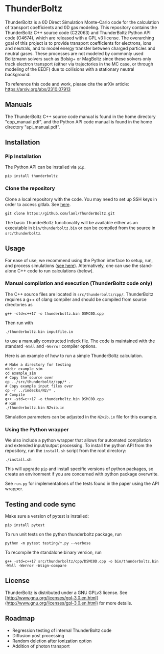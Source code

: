 # ThunderBoltz

ThunderBoltz is a 0D Direct Simulation Monte-Carlo code for the calculation of transport
coefficients and 0D gas modeling. This repository contains the ThunderBoltz C++ source code (C22063)
and ThunderBoltz Python API code (O4674), which are released with a GPL v3 license. 
The overarching goal of this project is to provide
transport coefficients for electrons, ions and neutrals, and to model energy transfer
between charged particles and neutral gases. These processes are not modeled by
commonly used Boltzmann solvers such as Bolsig+ or MagBoltz since these solvers only
track electron transport (either via trajectories in the MC case, or through modeling
of the EEDF) due to collisions with a stationary neutral background.

To reference this code and work, please cite the arXiv article:
https://arxiv.org/abs/2310.07913

## Manuals
The ThunderBoltz C++ source code manual is found in the home directory "cpp_manual.pdf",
and the Python API code manual is found in the home directory "api_manual.pdf".

## Installation

### Pip Installation
The Python API can be installed via `pip`.
```
pip install thunderboltz
```

### Clone the repository

Clone a local repository with the code. You may need to set up
SSH keys in order to access gitlab. See [here](https://docs.gitlab.com/ee/user/ssh.html).
```
git clone https://github.com/lanl/ThunderBoltz.git
```
The basic ThunderBoltz functionality will be available either
as an executable in `bin/thunderboltz.bin` or can be compiled from the
source in `src/thunderboltz`.

## Usage

For ease of use, we recommend using the Python interface to setup, run,
and process simulations ([see here](#using-the-python-wrapper)).
Alternatively, one can use the stand-alone C++
code to run calculations (below).

### Manual compilation and execution (ThunderBoltz code only)

The C++ source files are located in `src/thunderboltz/cpp/`.
ThunderBoltz requires a g++ of clang compiler and should be compiled
from source directories as
```
g++ -std=c++17 -o thunderboltz.bin DSMC0D.cpp
```
Then run with
```
./thunderboltz.bin inputfile.in
```
to use a manually constructed indeck file. The code is maintained with the
standard `-Wall` and `-Werror` compiler options.

Here is an example of how to run a simple ThunderBoltz calculation.

```
# Make a directory for testing
mkdir example_sim
cd example_sim
# Copy the source over
cp ../src/thunderboltz/cpp/* .
# Copy example input files over
cp -r ../indecks/N2/* .
# Compile
g++ -std=c++17 -o thunderboltz.bin DSMC0D.cpp
# Run
./thunderboltz.bin N2vib.in
```
Simulation parameters can be adjusted in the `N2vib.in` file for this example.

### Using the Python wrapper

We also include a python wrapper that allows for automated compilation
and extended input/output processing. To install the python API from the
repository, run the `install.sh` script from the root directory:
```
./install.sh
```
This will upgrade `pip` and install specific versions of python packages,
so create an environment if you are concerned with python package overwrite.

See `run.py` for implementations of the tests found in the paper
using the API wrapper.

## Testing and code sync

Make sure a version of pytest is installed:
```
pip install pytest
```
To run unit tests on the python thunderboltz package, run
```
python -m pytest testing/*.py --verbose
```

To recompile the standalone binary version, run
```
g++ -std=c++17 src/thunderboltz/cpp/DSMC0D.cpp -o bin/thunderboltz.bin -Wall -Werror -Wsign-compare
```

## License

ThunderBoltz is distributed under a GNU GPLv3 license. See
[http://www.gnu.org/licenses/gpl-3.0.en.html](http://www.gnu.org/licenses/gpl-3.0.en.html)
for more details.

## Roadmap
- Regression testing of internal ThunderBoltz code
- Diffusion post processing
- Random deletion after ionization option
- Addition of photon transport
